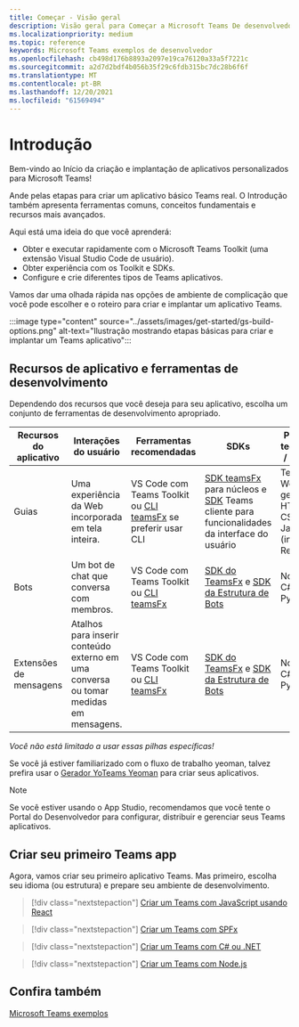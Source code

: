 ```yaml
---
title: Começar - Visão geral
description: Visão geral para Começar a Microsoft Teams De desenvolvedor
ms.localizationpriority: medium
ms.topic: reference
keywords: Microsoft Teams exemplos de desenvolvedor
ms.openlocfilehash: cb498d176b8893a2097e19ca76120a33a5f7221c
ms.sourcegitcommit: a2d7d2bdf4b056b35f29c6fdb315bc7dc28b6f6f
ms.translationtype: MT
ms.contentlocale: pt-BR
ms.lasthandoff: 12/20/2021
ms.locfileid: "61569494"
---
```

# <a name="get-started"></a>Introdução

Bem-vindo ao Início da criação e implantação de aplicativos personalizados para Microsoft Teams!

Ande pelas etapas para criar um aplicativo básico Teams real. O Introdução também apresenta ferramentas comuns, conceitos fundamentais e recursos mais avançados.

Aqui está uma ideia do que você aprenderá:

- Obter e executar rapidamente com o Microsoft Teams Toolkit (uma extensão Visual Studio Code de usuário).
- Obter experiência com os Toolkit e SDKs.
- Configure e crie diferentes tipos de Teams aplicativos.

Vamos dar uma olhada rápida nas opções de ambiente de complicação que você pode escolher e o roteiro para criar e implantar um aplicativo Teams.

:::image type="content" source="../assets/images/get-started/gs-build-options.png" alt-text="Ilustração mostrando etapas básicas para criar e implantar um Teams aplicativo":::

## <a name="app-capabilities-and-development-tools"></a>Recursos de aplicativo e ferramentas de desenvolvimento

Dependendo dos recursos que você deseja para seu aplicativo, escolha um conjunto de ferramentas de desenvolvimento apropriado.

| Recursos do aplicativo | Interações do usuário | Ferramentas recomendadas | SDKs | Pilhas de tecnologia / idiomas |
|--------|-------------|--------|--------|--------|
| Guias | Uma experiência da Web incorporada em tela inteira. | VS Code com Teams Toolkit ou [CLI teamsFx](https://github.com/OfficeDev/TeamsFx/blob/dev/docs/cli/user-manual.md) se preferir usar CLI | [SDK teamsFx](/javascript/api/@microsoft/teamsfx/?view=msteams-client-js-latest&preserve-view=true) para núcleos e [SDK](/javascript/api/overview/msteams-client?view=msteams-client-js-latest&preserve-view=true) Teams cliente para funcionalidades da interface do usuário | Tecnologia Web em geral, HTML, CSS e JavaScript (incl. React). |
| Bots | Um bot de chat que conversa com membros. | VS Code com Teams Toolkit ou [CLI teamsFx](https://github.com/OfficeDev/TeamsFx/blob/dev/docs/cli/user-manual.md) | [SDK do TeamsFx](/javascript/api/@microsoft/teamsfx/?view=msteams-client-js-latest&preserve-view=true) e [SDK da Estrutura de Bots](https://dev.botframework.com/) | Node.js, C#, Java e Python. |
| Extensões de mensagens | Atalhos para inserir conteúdo externo em uma conversa ou tomar medidas em mensagens. | VS Code com Teams Toolkit ou [CLI teamsFx](https://github.com/OfficeDev/TeamsFx/blob/dev/docs/cli/user-manual.md) | [SDK do TeamsFx](/javascript/api/@microsoft/teamsfx/?view=msteams-client-js-latest&preserve-view=true) e [SDK da Estrutura de Bots](https://dev.botframework.com/) | Node.js, C#, Java e Python. |

*Você não está limitado a usar essas pilhas específicas!*

Se você já estiver familiarizado com o fluxo de trabalho yeoman, talvez prefira usar o [Gerador YoTeams Yeoman](https://github.com/pnp/generator-teams/blob/master/docs/docs/tutorials/build-your-first-microsoft-teams-app.md) para criar seus aplicativos.

> [!NOTE]
> Se você estiver usando o App Studio, recomendamos que você tente o Portal do Desenvolvedor para configurar, distribuir e gerenciar seus Teams aplicativos.


## <a name="build-your-first-teams-app"></a>Criar seu primeiro Teams app

Agora, vamos criar seu primeiro aplicativo Teams. Mas primeiro, escolha seu idioma (ou estrutura) e prepare seu ambiente de desenvolvimento.

> [!div class="nextstepaction"]
> [Criar um Teams com JavaScript usando React](../sbs-gs-javascript.yml)

> [!div class="nextstepaction"]
> [Criar um Teams com SPFx](../sbs-gs-spfx.yml)

> [!div class="nextstepaction"]
> [Criar um Teams com C# ou .NET](../sbs-gs-csharp.yml)

> [!div class="nextstepaction"]
> [Criar um Teams com Node.js](../sbs-gs-nodejs.yml)

## <a name="see-also"></a>Confira também

[Microsoft Teams exemplos](https://github.com/OfficeDev/Microsoft-Teams-Samples#microsoft-teams-samples)
